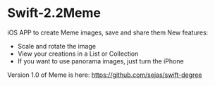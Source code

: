 # Swift-2.2Meme
iOS APP to create Meme images, save and share them
New features:
- Scale and rotate the image
- View your creations in a List or Collection
- If you want to use panorama images, just turn the iPhone

Version 1.0 of Meme is here: https://github.com/sejas/swift-degree
